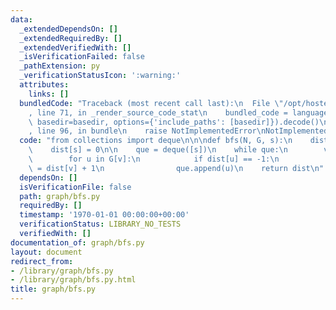 ```yaml
---
data:
  _extendedDependsOn: []
  _extendedRequiredBy: []
  _extendedVerifiedWith: []
  _isVerificationFailed: false
  _pathExtension: py
  _verificationStatusIcon: ':warning:'
  attributes:
    links: []
  bundledCode: "Traceback (most recent call last):\n  File \"/opt/hostedtoolcache/PyPy/3.7.13/x64/site-packages/onlinejudge_verify/documentation/build.py\"\
    , line 71, in _render_source_code_stat\n    bundled_code = language.bundle(stat.path,\
    \ basedir=basedir, options={'include_paths': [basedir]}).decode()\n  File \"/opt/hostedtoolcache/PyPy/3.7.13/x64/site-packages/onlinejudge_verify/languages/python.py\"\
    , line 96, in bundle\n    raise NotImplementedError\nNotImplementedError\n"
  code: "from collections import deque\n\n\ndef bfs(N, G, s):\n    dist = [-1] * N\n\
    \    dist[s] = 0\n\n    que = deque([s])\n    while que:\n        v = que.popleft()\n\
    \        for u in G[v]:\n            if dist[u] == -1:\n                dist[u]\
    \ = dist[v] + 1\n                que.append(u)\n    return dist\n"
  dependsOn: []
  isVerificationFile: false
  path: graph/bfs.py
  requiredBy: []
  timestamp: '1970-01-01 00:00:00+00:00'
  verificationStatus: LIBRARY_NO_TESTS
  verifiedWith: []
documentation_of: graph/bfs.py
layout: document
redirect_from:
- /library/graph/bfs.py
- /library/graph/bfs.py.html
title: graph/bfs.py
---
```

